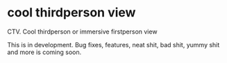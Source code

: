 # cool thirdperson view
 CTV. Cool thirdperson or immersive firstperson view

This is in development. Bug fixes, features, neat shit, bad shit, yummy shit and more is coming soon.